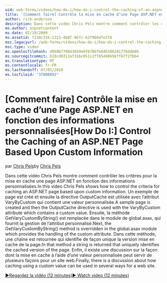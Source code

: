 ```yaml
---
uid: web-forms/videos/how-do-i/how-do-i-control-the-caching-of-an-aspnet-page-based-upon-custom-information
title: '[Comment faire] Contrôle la mise en cache d’une Page ASP.NET en fonction des informations personnalisées | Microsoft Docs'
author: rick-anderson
description: Dans cette vidéo Chris Pels montre comment contrôler les critères pour la mise en cache une page ASP.NET en fonction des informations personnalisées. Un exemple de page est créée et ensuite l’o...
ms.author: aspnetcontent
ms.date: 02/19/2009
ms.assetid: f230c316-1313-4b8f-967c-62f9684fe378
msc.legacyurl: /web-forms/videos/how-do-i/how-do-i-control-the-caching-of-an-aspnet-page-based-upon-custom-information
msc.type: video
ms.openlocfilehash: d069b7798d3659e9f6786fb8d63862817fbdd68b
ms.sourcegitcommit: b28cd0313af316c051c2ff8549865bff67f2fbb4
ms.translationtype: MT
ms.contentlocale: fr-FR
ms.lasthandoff: 07/05/2018
ms.locfileid: "37808692"
---
```

<a name="how-do-i-control-the-caching-of-an-aspnet-page-based-upon-custom-information"></a><span data-ttu-id="8237b-104">[Comment faire] Contrôle la mise en cache d’une Page ASP.NET en fonction des informations personnalisées</span><span class="sxs-lookup"><span data-stu-id="8237b-104">[How Do I:] Control the Caching of an ASP.NET Page Based Upon Custom Information</span></span>
====================
<span data-ttu-id="8237b-105">par [Chris Pels](https://twitter.com/chrispels)</span><span class="sxs-lookup"><span data-stu-id="8237b-105">by [Chris Pels](https://twitter.com/chrispels)</span></span>

<span data-ttu-id="8237b-106">Dans cette vidéo Chris Pels montre comment contrôler les critères pour la mise en cache une page ASP.NET en fonction des informations personnalisées.</span><span class="sxs-lookup"><span data-stu-id="8237b-106">In this video Chris Pels shows how to control the criteria for caching an ASP.NET page based upon custom information.</span></span> <span data-ttu-id="8237b-107">Un exemple de page est créé et ensuite la directive OutputCache est utilisée avec l’attribut VaryByCustom qui contient une valeur personnalisée.</span><span class="sxs-lookup"><span data-stu-id="8237b-107">A sample page is created and then the OutputCache directive is used with the VaryByCustom attribute which contains a custom value.</span></span> <span data-ttu-id="8237b-108">Ensuite, la méthode GetVaryCustomByString() est remplacée dans le module de global.asax, qui fournit la gestion de l’attribut personnalisé.</span><span class="sxs-lookup"><span data-stu-id="8237b-108">Next, the GetVaryCustomByString() method is overridden in the global.asax module which provides the handling of the custom attribute.</span></span> <span data-ttu-id="8237b-109">Dans cette méthode, une chaîne est retournée qui identifie de façon unique la version mise en cache de la page.</span><span class="sxs-lookup"><span data-stu-id="8237b-109">In that method a string is returned that uniquely identifies the cached version of the page.</span></span> <span data-ttu-id="8237b-110">Enfin, il existe une discussion sur la façon dont la mise en cache à l’aide d’une valeur personnalisée peut servir de plusieurs façons pour un site web.</span><span class="sxs-lookup"><span data-stu-id="8237b-110">Finally, there is a discussion about how caching using a custom value can be used in several ways for a web site.</span></span>

[<span data-ttu-id="8237b-111">&#9654;Regardez la vidéo (12 minutes)</span><span class="sxs-lookup"><span data-stu-id="8237b-111">&#9654; Watch video (12 minutes)</span></span>](https://channel9.msdn.com/Blogs/ASP-NET-Site-Videos/how-do-i-control-the-caching-of-an-aspnet-page-based-upon-custom-information)
